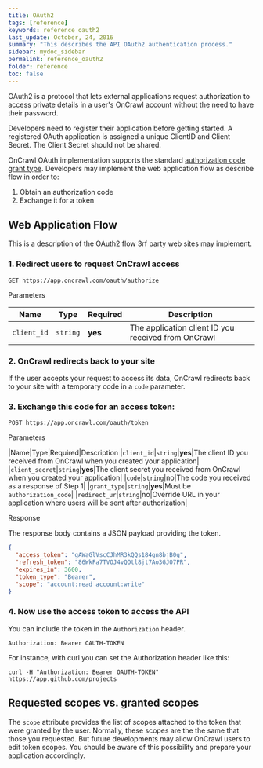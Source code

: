 ```yaml
---
title: OAuth2
tags: [reference]
keywords: reference oauth2
last_update: October, 24, 2016
summary: "This describes the API OAuth2 authentication process."
sidebar: mydoc_sidebar
permalink: reference_oauth2
folder: reference
toc: false
---
```


OAuth2 is a protocol that lets external applications request authorization
to access private details in a user's OnCrawl account without the need to have
their password.

Developers need to register their application before getting started.
A registered OAuth application is assigned a unique ClientID and Client Secret.
The Client Secret should not be shared.

OnCrawl OAuth implementation supports the standard
[authorization code grant type](https://tools.ietf.org/html/rfc6749#section-4.1).
Developers may implement the web application flow as describe flow
in order to:

1. Obtain an authorization code
2. Exchange it for a token

## Web Application Flow

This is a description of the OAuth2 flow 3rf party web sites
may implement.

### 1. Redirect users to request OnCrawl access

```
GET https://app.oncrawl.com/oauth/authorize
```

Parameters

|Name|Type|Required|Description
|----|----|--------|----------|
|`client_id`|`string`|**yes**|The application client ID you received from OnCrawl|

### 2. OnCrawl redirects back to your site

If the user accepts your request to access its data, OnCrawl
redirects back to your site with a temporary code in a `code` parameter.

### 3. Exchange this code for an access token:

```
POST https://app.oncrawl.com/oauth/token
```

Parameters

|Name|Type|Required|Description
|`client_id`|`string`|**yes**|The client ID you received from OnCrawl when you created your application|
|`client_secret`|`string`|**yes**|The client secret you received from OnCrawl when you created your application|
|`code`|`string`|no|The code you received as a response of Step 1|
|`grant_type`|`string`|**yes**|Must be `authorization_code`|
|`redirect_ur`|`string`|no|Override URL in your application where users will be sent after authorization|

Response

The response body contains a JSON payload providing the token.

```json
{
  "access_token": "gAWaGlVscCJhMR3kQQs184gn8bjB0g",
  "refresh_token": "86WkFa7TVOJ4vQOtl8jt7Ao3GJO7PR",
  "expires_in": 3600,
  "token_type": "Bearer",
  "scope": "account:read account:write"
}
```

### 4. Now use the access token to access the API

You can include the token in the `Authorization` header.

```
Authorization: Bearer OAUTH-TOKEN
```

For instance, with curl you can set the Authorization header like this:

```shell
curl -H "Authorization: Bearer OAUTH-TOKEN" https://app.github.com/projects
```


## Requested scopes vs. granted scopes

The `scope` attribute provides the list of scopes attached to the
token that were granted by the user. Normally, these scopes are the
the same that those you requested.
But future developments may allow OnCrawl users to edit
token scopes. You should be aware of this possibility and prepare
your application accordingly.
